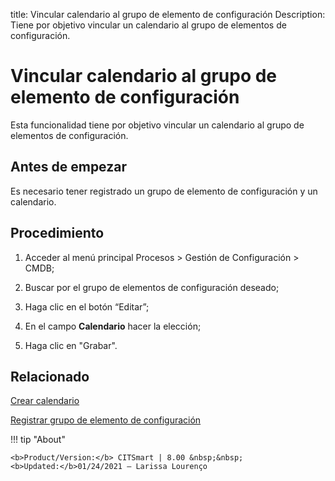 title:  Vincular calendario al grupo de elemento de configuración
Description: Tiene por objetivo vincular un calendario al grupo de elementos de configuración. 
# Vincular calendario al grupo de elemento de configuración

Esta funcionalidad tiene por objetivo vincular un calendario al grupo de elementos de configuración.

Antes de empezar
----------------

Es necesario tener registrado un grupo de elemento de configuración y un
calendario.

Procedimiento
-------------

1.  Acceder al menú principal Procesos \> Gestión de Configuración \> CMDB;

2.  Buscar por el grupo de elementos de configuración deseado;

3.  Haga clic en el botón “Editar”;

4.  En el campo **Calendario** hacer la elección;

5.  Haga clic en "Grabar".


Relacionado
----------------

[Crear calendario](/es-es/citsmart-platform-8/platform-administration/time/create-calendar.html)

[Registrar grupo de elemento de configuración](/es-es/citsmart-platform-8/processes/configuration/configuration/register-configuration-item-group.html)

!!! tip "About"

    <b>Product/Version:</b> CITSmart | 8.00 &nbsp;&nbsp;
    <b>Updated:</b>01/24/2021 – Larissa Lourenço

